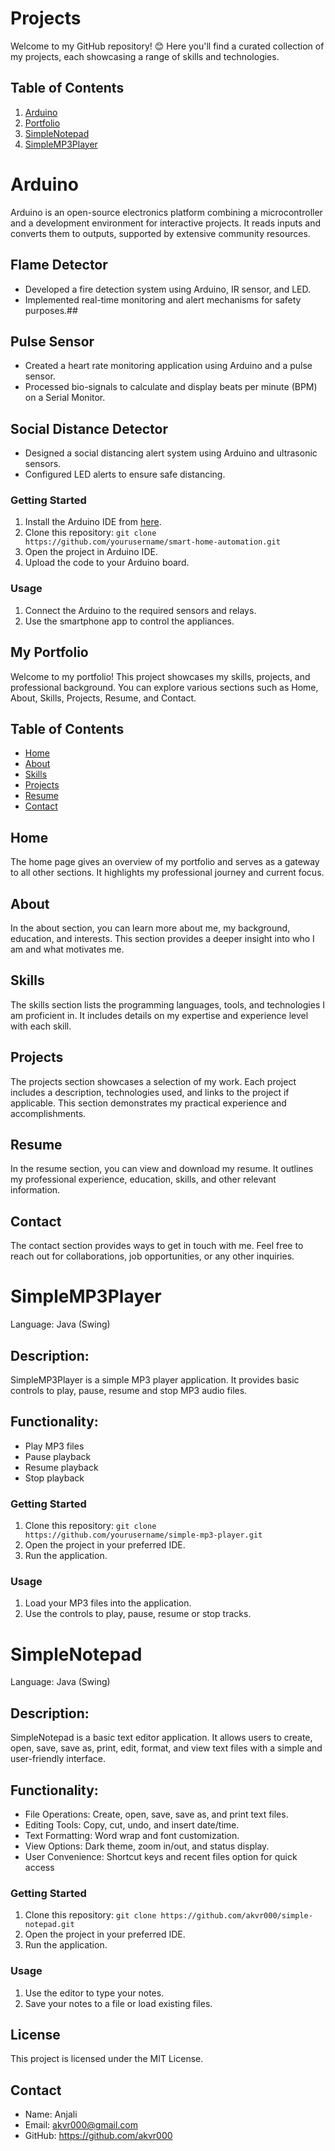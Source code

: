 # Projects
Welcome to my GitHub repository! 😊 Here you'll find a curated collection of my projects, each showcasing a range of skills and technologies.

## Table of Contents
1. [Arduino](#Arduino)
2. [Portfolio](#MyPortfolio)
3. [SimpleNotepad](#MSimpleNotepad)
4. [SimpleMP3Player](#SimpleMP3Player)
   
# Arduino
Arduino is an open-source electronics platform combining a microcontroller and a development environment for interactive projects. It reads inputs and converts them to outputs, supported by extensive community resources.
## Flame Detector
- Developed a fire detection system using Arduino, IR sensor, and LED.
- Implemented real-time monitoring and alert mechanisms for safety purposes.##
## Pulse Sensor
- Created a heart rate monitoring application using Arduino and a pulse sensor.
- Processed bio-signals to calculate and display beats per minute (BPM) on a Serial Monitor.
## Social Distance Detector
- Designed a social distancing alert system using Arduino and ultrasonic sensors.
- Configured LED alerts to ensure safe distancing.
  
### Getting Started
1. Install the Arduino IDE from [here](https://www.arduino.cc/en/software).
2. Clone this repository: `git clone https://github.com/yourusername/smart-home-automation.git`
3. Open the project in Arduino IDE.
4. Upload the code to your Arduino board.

### Usage
1. Connect the Arduino to the required sensors and relays.
2. Use the smartphone app to control the appliances.

## My Portfolio

Welcome to my portfolio! This project showcases my skills, projects, and professional background. You can explore various sections such as Home, About, Skills, Projects, Resume, and Contact.

## Table of Contents
- [Home](#home)
- [About](#about)
- [Skills](#skills)
- [Projects](#projects)
- [Resume](#resume)
- [Contact](#contact)

## Home
The home page gives an overview of my portfolio and serves as a gateway to all other sections. It highlights my professional journey and current focus.

## About
In the about section, you can learn more about me, my background, education, and interests. This section provides a deeper insight into who I am and what motivates me.

## Skills
The skills section lists the programming languages, tools, and technologies I am proficient in. It includes details on my expertise and experience level with each skill.

## Projects
The projects section showcases a selection of my work. Each project includes a description, technologies used, and links to the project if applicable. This section demonstrates my practical experience and accomplishments.

## Resume
In the resume section, you can view and download my resume. It outlines my professional experience, education, skills, and other relevant information.

## Contact
The contact section provides ways to get in touch with me. Feel free to reach out for collaborations, job opportunities, or any other inquiries.

# SimpleMP3Player
Language: Java (Swing)

## Description:
SimpleMP3Player is a simple MP3 player application. It provides basic controls to play, pause, resume and stop MP3 audio files.

## Functionality:
- Play MP3 files
- Pause playback
- Resume playback
- Stop playback

### Getting Started
1. Clone this repository: `git clone https://github.com/yourusername/simple-mp3-player.git`
2. Open the project in your preferred IDE.
3. Run the application.

### Usage
1. Load your MP3 files into the application.
2. Use the controls to play, pause, resume or stop tracks.

# SimpleNotepad
Language: Java (Swing)

## Description:
SimpleNotepad is a basic text editor application. It allows users to create, open, save, save as, print, edit, format, and view text files with a simple and user-friendly interface.

## Functionality:
- File Operations: Create, open, save, save as, and print text files.
- Editing Tools: Copy, cut, undo, and insert date/time.
- Text Formatting: Word wrap and font customization.
- View Options: Dark theme, zoom in/out, and status display.
- User Convenience: Shortcut keys and recent files option for quick access

 ### Getting Started
1. Clone this repository: `git clone https://github.com/akvr000/simple-notepad.git`
2. Open the project in your preferred IDE.
3. Run the application.

### Usage
1. Use the editor to type your notes.
2. Save your notes to a file or load existing files. 

## License
This project is licensed under the MIT License.

## Contact
- Name: Anjali
- Email: akvr000@gmail.com
- GitHub: https://github.com/akvr000
